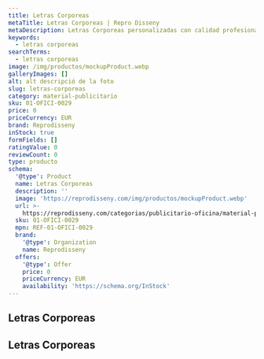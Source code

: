```yaml
---
title: Letras Corporeas
metaTitle: Letras Corporeas | Repro Disseny
metaDescription: Letras Corporeas personalizadas con calidad profesional en Cataluña.
keywords:
  - letras corporeas
searchTerms:
  - letras corporeas
image: /img/productos/mockupProduct.webp
galleryImages: []
alt: alt descripció de la foto
slug: letras-corporeas
category: material-publicitario
sku: 01-OFICI-0029
price: 0
priceCurrency: EUR
brand: Reprodisseny
inStock: true
formFields: []
ratingValue: 0
reviewCount: 0
type: producto
schema:
  '@type': Product
  name: Letras Corporeas
  description: ''
  image: 'https://reprodisseny.com/img/productos/mockupProduct.webp'
  url: >-
    https://reprodisseny.com/categorias/publicitario-oficina/material-publicitario/letras-corporeas
  sku: 01-OFICI-0029
  mpn: REF-01-OFICI-0029
  brand:
    '@type': Organization
    name: Reprodisseny
  offers:
    '@type': Offer
    price: 0
    priceCurrency: EUR
    availability: 'https://schema.org/InStock'
---
```


## Letras Corporeas

## Letras Corporeas
